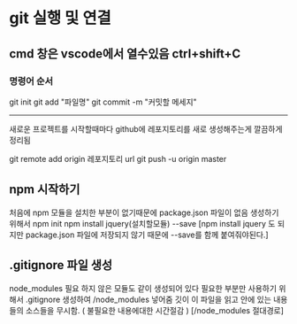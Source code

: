 # git 실행 및 연결 
## cmd 창은 vscode에서 열수있음 ctrl+shift+C
### 명령어 순서 
git init
git add "파일명"
git commit -m "커밋할 메세지"

----------------------------------------------

새로운 프로젝트를 시작할때마다
github에 레포지토리를 새로 생성해주는게 깔끔하게 정리됨

git remote add origin 레포지토리 url 
git push -u origin master

## npm 시작하기
처음에 npm 모듈을 설치한 부분이 없기때문에 package.json 파일이 없음 생성하기 위해서
npm init
npm install jquery(설치할모듈) --save
[npm install jquery 도 되지만 package.json 파일에 저장되지 않기 때문에 --save를 함께 붙여줘야된다.]

## .gitignore 파일 생성
node_modules 필요 하지 않은 모듈도 같이 생성되어 있다 필요한 부분만 사용하기 위해서 .gitignore 생성하여 /node_modules 넣어줌
깃이 이 파일을 읽고 안에 있는 내용들의 소스들을 무시함. ( 불필요한 내용에대한 시간절감 )
[/node_modules 절대경로]